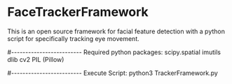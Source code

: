 # FaceTrackerFramework
This is an open source framework for facial feature detection with a python script for specifically tracking eye movement.

#-------------------------
Required python packages:
scipy.spatial
imutils
dlib
cv2
PIL (Pillow)

#-------------------------
Execute Script:
python3 TrackerFramework.py
